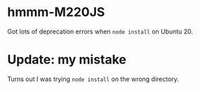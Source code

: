 # hmmm-M220JS
Got lots of deprecation errors when `node install` on Ubuntu 20.   

# Update: my mistake

Turns out I was trying `node install` on the wrong directory.

